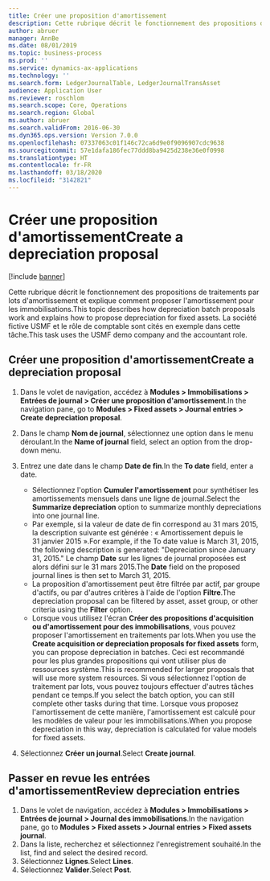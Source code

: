 ```yaml
---
title: Créer une proposition d'amortissement
description: Cette rubrique décrit le fonctionnement des propositions de traitements par lots d'amortissement et explique comment proposer l'amortissement pour les immobilisations.
author: abruer
manager: AnnBe
ms.date: 08/01/2019
ms.topic: business-process
ms.prod: ''
ms.service: dynamics-ax-applications
ms.technology: ''
ms.search.form: LedgerJournalTable, LedgerJournalTransAsset
audience: Application User
ms.reviewer: roschlom
ms.search.scope: Core, Operations
ms.search.region: Global
ms.author: abruer
ms.search.validFrom: 2016-06-30
ms.dyn365.ops.version: Version 7.0.0
ms.openlocfilehash: 07337063c01f146c72ca6d9e0f9096907cdc9638
ms.sourcegitcommit: 57e1dafa186fec77ddd8ba9425d238e36e0f0998
ms.translationtype: HT
ms.contentlocale: fr-FR
ms.lasthandoff: 03/18/2020
ms.locfileid: "3142821"
---
```

# <a name="create-a-depreciation-proposal"></a><span data-ttu-id="c1788-103">Créer une proposition d'amortissement</span><span class="sxs-lookup"><span data-stu-id="c1788-103">Create a depreciation proposal</span></span>

[!include [banner](../../includes/banner.md)]

<span data-ttu-id="c1788-104">Cette rubrique décrit le fonctionnement des propositions de traitements par lots d'amortissement et explique comment proposer l'amortissement pour les immobilisations.</span><span class="sxs-lookup"><span data-stu-id="c1788-104">This topic describes how depreciation batch proposals work and explains how to propose depreciation for fixed assets.</span></span> <span data-ttu-id="c1788-105">La société fictive USMF et le rôle de comptable sont cités en exemple dans cette tâche.</span><span class="sxs-lookup"><span data-stu-id="c1788-105">This task uses the USMF demo company and the accountant role.</span></span>


## <a name="create-a-depreciation-proposal"></a><span data-ttu-id="c1788-106">Créer une proposition d'amortissement</span><span class="sxs-lookup"><span data-stu-id="c1788-106">Create a depreciation proposal</span></span>
1. <span data-ttu-id="c1788-107">Dans le volet de navigation, accédez à **Modules > Immobilisations > Entrées de journal > Créer une proposition d'amortissement**.</span><span class="sxs-lookup"><span data-stu-id="c1788-107">In the navigation pane, go to **Modules > Fixed assets > Journal entries > Create depreciation proposal**.</span></span>
2. <span data-ttu-id="c1788-108">Dans le champ **Nom de journal**, sélectionnez une option dans le menu déroulant.</span><span class="sxs-lookup"><span data-stu-id="c1788-108">In the **Name of journal** field, select an option from the drop-down menu.</span></span>
3. <span data-ttu-id="c1788-109">Entrez une date dans le champ **Date de fin**.</span><span class="sxs-lookup"><span data-stu-id="c1788-109">In the **To date** field, enter a date.</span></span>

    - <span data-ttu-id="c1788-110">Sélectionnez l'option **Cumuler l'amortissement** pour synthétiser les amortissements mensuels dans une ligne de journal.</span><span class="sxs-lookup"><span data-stu-id="c1788-110">Select the **Summarize depreciation** option to summarize monthly depreciations into one journal line.</span></span>  
    - <span data-ttu-id="c1788-111">Par exemple, si la valeur de date de fin correspond au 31 mars 2015, la description suivante est générée : « Amortissement depuis le 31 janvier 2015 ».</span><span class="sxs-lookup"><span data-stu-id="c1788-111">For example, if the To date value is March 31, 2015, the following description is generated: "Depreciation since January 31, 2015."</span></span> <span data-ttu-id="c1788-112">Le champ **Date** sur les lignes de journal proposées est alors défini sur le 31 mars 2015.</span><span class="sxs-lookup"><span data-stu-id="c1788-112">The **Date** field on the proposed journal lines is then set to March 31, 2015.</span></span>  
    - <span data-ttu-id="c1788-113">La proposition d'amortissement peut être filtrée par actif, par groupe d'actifs, ou par d'autres critères à l'aide de l'option **Filtre**.</span><span class="sxs-lookup"><span data-stu-id="c1788-113">The depreciation proposal can be filtered by asset, asset group, or other criteria using the **Filter** option.</span></span>  
    - <span data-ttu-id="c1788-114">Lorsque vous utilisez l'écran **Créer des propositions d'acquisition ou d'amortissement pour des immobilisations**, vous pouvez proposer l'amortissement en traitements par lots.</span><span class="sxs-lookup"><span data-stu-id="c1788-114">When you use the **Create acquisition or depreciation proposals for fixed assets** form, you can propose depreciation in batches.</span></span> <span data-ttu-id="c1788-115">Ceci est recommandé pour les plus grandes propositions qui vont utiliser plus de ressources système.</span><span class="sxs-lookup"><span data-stu-id="c1788-115">This is recommended for larger proposals that will use more system resources.</span></span> <span data-ttu-id="c1788-116">Si vous sélectionnez l'option de traitement par lots, vous pouvez toujours effectuer d'autres tâches pendant ce temps.</span><span class="sxs-lookup"><span data-stu-id="c1788-116">If you select the batch option, you can still complete other tasks during that time.</span></span> <span data-ttu-id="c1788-117">Lorsque vous proposez l'amortissement de cette manière, l'amortissement est calculé pour les modèles de valeur pour les immobilisations.</span><span class="sxs-lookup"><span data-stu-id="c1788-117">When you propose depreciation in this way, depreciation is calculated for value models for fixed assets.</span></span>  

4. <span data-ttu-id="c1788-118">Sélectionnez **Créer un journal**.</span><span class="sxs-lookup"><span data-stu-id="c1788-118">Select **Create journal**.</span></span>

## <a name="review-depreciation-entries"></a><span data-ttu-id="c1788-119">Passer en revue les entrées d'amortissement</span><span class="sxs-lookup"><span data-stu-id="c1788-119">Review depreciation entries</span></span>
1. <span data-ttu-id="c1788-120">Dans le volet de navigation, accédez à **Modules > Immobilisations > Entrées de journal > Journal des immobilisations**.</span><span class="sxs-lookup"><span data-stu-id="c1788-120">In the navigation pane, go to **Modules > Fixed assets > Journal entries > Fixed assets journal**.</span></span>
2. <span data-ttu-id="c1788-121">Dans la liste, recherchez et sélectionnez l'enregistrement souhaité.</span><span class="sxs-lookup"><span data-stu-id="c1788-121">In the list, find and select the desired record.</span></span>
3. <span data-ttu-id="c1788-122">Sélectionnez **Lignes**.</span><span class="sxs-lookup"><span data-stu-id="c1788-122">Select **Lines**.</span></span>
4. <span data-ttu-id="c1788-123">Sélectionnez **Valider**.</span><span class="sxs-lookup"><span data-stu-id="c1788-123">Select **Post**.</span></span>

